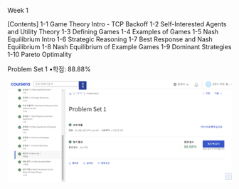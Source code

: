 Week 1

[Contents]
1-1 Game Theory Intro - TCP Backoff
1-2 Self-Interested Agents and Utility Theory
1-3 Defining Games
1-4 Examples of Games
1-5 Nash Equilibrium Intro
1-6 Strategic Reasoning
1-7 Best Response and Nash Equilibrium
1-8 Nash Equilibrium of Example Games
1-9 Dominant Strategies
1-10 Pareto Optimality

Problem Set 1
•학점: 88.88%

![Problem Set 1](./img/quiz1.png)
